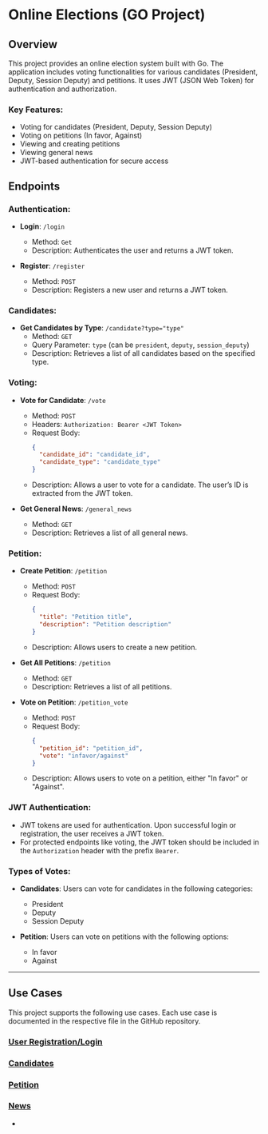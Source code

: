 # Online Elections (GO Project)

## Overview

This project provides an online election system built with Go. The application includes voting functionalities for various candidates (President, Deputy, Session Deputy) and petitions. It uses JWT (JSON Web Token) for authentication and authorization.

### Key Features:
- Voting for candidates (President, Deputy, Session Deputy)
- Voting on petitions (In favor, Against)
- Viewing and creating petitions
- Viewing general news
- JWT-based authentication for secure access

## Endpoints

### Authentication:
- **Login**: `/login`  
  - Method: `Get`
  - Description: Authenticates the user and returns a JWT token.
  
- **Register**: `/register`  
  - Method: `POST`
  - Description: Registers a new user and returns a JWT token.

### Candidates:
- **Get Candidates by Type**: `/candidate?type="type"`  
  - Method: `GET`
  - Query Parameter: `type` (can be `president`, `deputy`, `session_deputy`)
  - Description: Retrieves a list of all candidates based on the specified type.

### Voting:
- **Vote for Candidate**: `/vote`  
  - Method: `POST`
  - Headers: `Authorization: Bearer <JWT Token>`  
  - Request Body:
    ```json
    {
      "candidate_id": "candidate_id",
      "candidate_type": "candidate_type"
    }
    ```
  - Description: Allows a user to vote for a candidate. The user’s ID is extracted from the JWT token.

- **Get General News**: `/general_news`  
  - Method: `GET`
  - Description: Retrieves a list of all general news.

### Petition:
- **Create Petition**: `/petition`  
  - Method: `POST`
  - Request Body:
    ```json
    {
      "title": "Petition title",
      "description": "Petition description"
    }
    ```
  - Description: Allows users to create a new petition.

- **Get All Petitions**: `/petition`  
  - Method: `GET`
  - Description: Retrieves a list of all petitions.

- **Vote on Petition**: `/petition_vote`  
  - Method: `POST`
  - Request Body:
    ```json
    {
      "petition_id": "petition_id",
      "vote": "infavor/against"
    }
    ```
  - Description: Allows users to vote on a petition, either "In favor" or "Against".

### JWT Authentication:
- JWT tokens are used for authentication. Upon successful login or registration, the user receives a JWT token.
- For protected endpoints like voting, the JWT token should be included in the `Authorization` header with the prefix `Bearer`.

### Types of Votes:
- **Candidates**: Users can vote for candidates in the following categories:
  - President
  - Deputy
  - Session Deputy

- **Petition**: Users can vote on petitions with the following options:
  - In favor
  - Against
---

## Use Cases

This project supports the following use cases. Each use case is documented in the respective file in the GitHub repository.

### [User Registration/Login](https://github.com/DarkhanTastanov/VoteGolang/blob/master/internals/usecases/auth_usecase.go)

### [Candidates](https://github.com/DarkhanTastanov/VoteGolang/blob/master/internals/usecases/candidate_usecase.go)

### [Petition](https://github.com/DarkhanTastanov/VoteGolang/blob/master/internals/usecases/petition_usecase.go)

### [News](https://github.com/DarkhanTastanov/VoteGolang/blob/master/internals/usecases/general_news_usecase.go)

-
